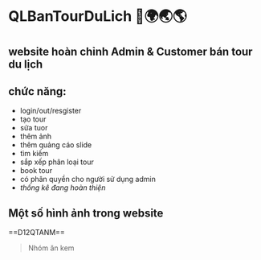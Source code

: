 # QLBanTourDuLich 🚎🌍🌏🌎
## website hoàn chỉnh Admin & Customer bán tour du lịch
## chức năng:
- login/out/resgister
- tạo tour
- sửa tuor
- thêm ảnh
- thêm quảng cáo slide
- tìm kiếm
- sắp xếp phân loại tour
- book tour
- có phân quyền cho người sử dụng admin
- *thống kê đang hoàn thiện*
## Một số hình ảnh trong website

==D12QTANM==
> Nhóm ăn kem
